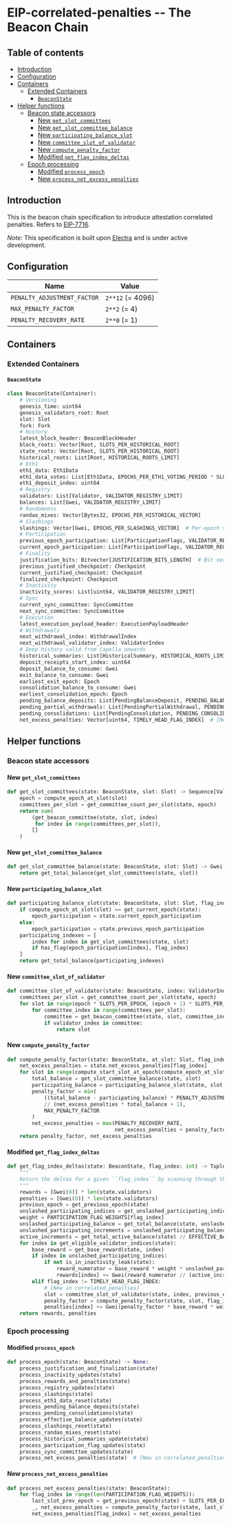 # EIP-correlated-penalties -- The Beacon Chain

## Table of contents

<!-- TOC -->
<!-- START doctoc generated TOC please keep comment here to allow auto update -->
<!-- DON'T EDIT THIS SECTION, INSTEAD RE-RUN doctoc TO UPDATE -->

- [Introduction](#introduction)
- [Configuration](#configuration)
- [Containers](#containers)
  - [Extended Containers](#extended-containers)
    - [`BeaconState`](#beaconstate)
- [Helper functions](#helper-functions)
  - [Beacon state accessors](#beacon-state-accessors)
    - [New `get_slot_committees`](#new-get_slot_committees)
    - [New `get_slot_committee_balance`](#new-get_slot_committee_balance)
    - [New `participating_balance_slot`](#new-participating_balance_slot)
    - [New `committee_slot_of_validator`](#new-committee_slot_of_validator)
    - [New `compute_penalty_factor`](#new-compute_penalty_factor)
    - [Modified `get_flag_index_deltas`](#modified-get_flag_index_deltas)
  - [Epoch processing](#epoch-processing)
    - [Modified `process_epoch`](#modified-process_epoch)
    - [New `process_net_excess_penalties`](#new-process_net_excess_penalties)

<!-- END doctoc generated TOC please keep comment here to allow auto update -->
<!-- /TOC -->

## Introduction

This is the beacon chain specification to introduce attestation correlated penalties. Refers to [EIP-7716](https://github.com/ethereum/EIPs/blob/master/EIPS/eip-7716.md).

*Note:* This specification is built upon [Electra](../../electra/beacon_chain.md) and is under active development.

## Configuration

| Name | Value |
| - | - |
| `PENALTY_ADJUSTMENT_FACTOR` | `2**12` (= 4096) |
| `MAX_PENALTY_FACTOR` | `2**2` (= 4) |
| `PENALTY_RECOVERY_RATE` | `2**0` (= 1) |

## Containers

### Extended Containers

#### `BeaconState`

```python
class BeaconState(Container):
    # Versioning
    genesis_time: uint64
    genesis_validators_root: Root
    slot: Slot
    fork: Fork
    # History
    latest_block_header: BeaconBlockHeader
    block_roots: Vector[Root, SLOTS_PER_HISTORICAL_ROOT]
    state_roots: Vector[Root, SLOTS_PER_HISTORICAL_ROOT]
    historical_roots: List[Root, HISTORICAL_ROOTS_LIMIT]
    # Eth1
    eth1_data: Eth1Data
    eth1_data_votes: List[Eth1Data, EPOCHS_PER_ETH1_VOTING_PERIOD * SLOTS_PER_EPOCH]
    eth1_deposit_index: uint64
    # Registry
    validators: List[Validator, VALIDATOR_REGISTRY_LIMIT]
    balances: List[Gwei, VALIDATOR_REGISTRY_LIMIT]
    # Randomness
    randao_mixes: Vector[Bytes32, EPOCHS_PER_HISTORICAL_VECTOR]
    # Slashings
    slashings: Vector[Gwei, EPOCHS_PER_SLASHINGS_VECTOR]  # Per-epoch sums of slashed effective balances
    # Participation
    previous_epoch_participation: List[ParticipationFlags, VALIDATOR_REGISTRY_LIMIT]
    current_epoch_participation: List[ParticipationFlags, VALIDATOR_REGISTRY_LIMIT]
    # Finality
    justification_bits: Bitvector[JUSTIFICATION_BITS_LENGTH]  # Bit set for every recent justified epoch
    previous_justified_checkpoint: Checkpoint
    current_justified_checkpoint: Checkpoint
    finalized_checkpoint: Checkpoint
    # Inactivity
    inactivity_scores: List[uint64, VALIDATOR_REGISTRY_LIMIT]
    # Sync
    current_sync_committee: SyncCommittee
    next_sync_committee: SyncCommittee
    # Execution
    latest_execution_payload_header: ExecutionPayloadHeader
    # Withdrawals
    next_withdrawal_index: WithdrawalIndex
    next_withdrawal_validator_index: ValidatorIndex
    # Deep history valid from Capella onwards
    historical_summaries: List[HistoricalSummary, HISTORICAL_ROOTS_LIMIT]
    deposit_receipts_start_index: uint64
    deposit_balance_to_consume: Gwei
    exit_balance_to_consume: Gwei
    earliest_exit_epoch: Epoch
    consolidation_balance_to_consume: Gwei
    earliest_consolidation_epoch: Epoch
    pending_balance_deposits: List[PendingBalanceDeposit, PENDING_BALANCE_DEPOSITS_LIMIT]
    pending_partial_withdrawals: List[PendingPartialWithdrawal, PENDING_PARTIAL_WITHDRAWALS_LIMIT]
    pending_consolidations: List[PendingConsolidation, PENDING_CONSOLIDATIONS_LIMIT]
    net_excess_penalties: Vector[uint64, TIMELY_HEAD_FLAG_INDEX]  # [New in correlated_penalties]
```

## Helper functions

### Beacon state accessors

#### New `get_slot_committees`

```python
def get_slot_committees(state: BeaconState, slot: Slot) -> Sequence[ValidatorIndex]:
    epoch = compute_epoch_at_slot(slot)
    committees_per_slot = get_committee_count_per_slot(state, epoch)
    return sum(
        (get_beacon_committee(state, slot, index)
         for index in range(committees_per_slot)),
        []
    )
```

#### New `get_slot_committee_balance`

```python
def get_slot_committee_balance(state: BeaconState, slot: Slot) -> Gwei:
    return get_total_balance(get_slot_committees(state, slot))
```

#### New `participating_balance_slot`

```python
def participating_balance_slot(state: BeaconState, slot: Slot, flag_index: int) -> Gwei:
    if compute_epoch_at_slot(slot) == get_current_epoch(state):
        epoch_participation = state.current_epoch_participation
    else:
        epoch_participation = state.previous_epoch_participation
    participating_indexes = [
        index for index in get_slot_committees(state, slot)
        if has_flag(epoch_participation[index], flag_index)
    ]
    return get_total_balance(participating_indexes)
```

#### New `committee_slot_of_validator`

```python
def committee_slot_of_validator(state: BeaconState, index: ValidatorIndex, epoch: Epoch) -> Slot:
    committees_per_slot = get_committee_count_per_slot(state, epoch)
    for slot in range(epoch * SLOTS_PER_EPOCH, (epoch + 1) * SLOTS_PER_EPOCH):
        for committee_index in range(committees_per_slot):
            committee = get_beacon_committee(state, slot, committee_index)
            if validator_index in committee:
                return slot
```

#### New `compute_penalty_factor`

```python
def compute_penalty_factor(state: BeaconState, at_slot: Slot, flag_index: int):
    net_excess_penalties = state.net_excess_penalties[flag_index]
    for slot in range(compute_start_slot_at_epoch(compute_epoch_at_slot(at_slot)), at_slot):
        total_balance = get_slot_committee_balance(state, slot)
        participating_balance = participating_balance_slot(state, slot, flag_index)
        penalty_factor = min(
            ((total_balance - participating_balance) * PENALTY_ADJUSTMENT_FACTOR)
            // (net_excess_penalties * total_balance + 1),
            MAX_PENALTY_FACTOR
        )
        net_excess_penalties = max(PENALTY_RECOVERY_RATE, 
                                   net_excess_penalties + penalty_factor) - PENALTY_RECOVERY_RATE
    return penalty_factor, net_excess_penalties
```

#### Modified `get_flag_index_deltas`

```python
def get_flag_index_deltas(state: BeaconState, flag_index: int) -> Tuple[Sequence[Gwei], Sequence[Gwei]]:
    """
    Return the deltas for a given ``flag_index`` by scanning through the participation flags.
    """
    rewards = [Gwei(0)] * len(state.validators)
    penalties = [Gwei(0)] * len(state.validators)
    previous_epoch = get_previous_epoch(state)
    unslashed_participating_indices = get_unslashed_participating_indices(state, flag_index, previous_epoch)
    weight = PARTICIPATION_FLAG_WEIGHTS[flag_index]
    unslashed_participating_balance = get_total_balance(state, unslashed_participating_indices)
    unslashed_participating_increments = unslashed_participating_balance // EFFECTIVE_BALANCE_INCREMENT
    active_increments = get_total_active_balance(state) // EFFECTIVE_BALANCE_INCREMENT
    for index in get_eligible_validator_indices(state):
        base_reward = get_base_reward(state, index)
        if index in unslashed_participating_indices:
            if not is_in_inactivity_leak(state):
                reward_numerator = base_reward * weight * unslashed_participating_increments
                rewards[index] += Gwei(reward_numerator // (active_increments * WEIGHT_DENOMINATOR))
        elif flag_index != TIMELY_HEAD_FLAG_INDEX:
            # [New in correlated_penalties]
            slot = committee_slot_of_validator(state, index, previous_epoch)
            penalty_factor = compute_penalty_factor(state, slot, flag_index) 
            penalties[index] += Gwei(penalty_factor * base_reward * weight // WEIGHT_DENOMINATOR)
    return rewards, penalties
```

### Epoch processing

#### Modified `process_epoch`

```python
def process_epoch(state: BeaconState) -> None:
    process_justification_and_finalization(state)
    process_inactivity_updates(state)
    process_rewards_and_penalties(state)
    process_registry_updates(state)
    process_slashings(state)
    process_eth1_data_reset(state)
    process_pending_balance_deposits(state)
    process_pending_consolidations(state)
    process_effective_balance_updates(state)
    process_slashings_reset(state)
    process_randao_mixes_reset(state)
    process_historical_summaries_update(state)
    process_participation_flag_updates(state)
    process_sync_committee_updates(state)
    process_net_excess_penalties(state)  # [New in correlated_penalties]
```

#### New `process_net_excess_penalties`

```python
def process_net_excess_penalties(state: BeaconState):
    for flag_index in range(len(PARTICIPATION_FLAG_WEIGHTS)):
        last_slot_prev_epoch = get_previous_epoch(state) + SLOTS_PER_EPOCH - 1
        _, net_excess_penalties = compute_penalty_factor(state, last_slot_prev_epoch, flag_index)
        net_excess_penalties[flag_index] = net_excess_penalties
```


